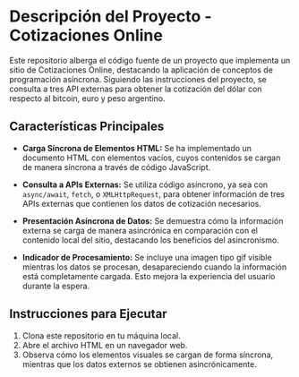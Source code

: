 # Descripción del Proyecto - Cotizaciones Online

Este repositorio alberga el código fuente de un proyecto que implementa un sitio de Cotizaciones Online, destacando la aplicación de conceptos de programación asíncrona. Siguiendo las instrucciones del proyecto, se consulta a tres API externas para obtener la cotización del dólar con respecto al bitcoin, euro y peso argentino.

## Características Principales

- **Carga Síncrona de Elementos HTML:** Se ha implementado un documento HTML con elementos vacíos, cuyos contenidos se cargan de manera síncrona a través de código JavaScript.

- **Consulta a APIs Externas:** Se utiliza código asíncrono, ya sea con `async/await`, `fetch`, o `XMLHttpRequest`, para obtener información de tres APIs externas que contienen los datos de cotización necesarios.

- **Presentación Asíncrona de Datos:** Se demuestra cómo la información externa se carga de manera asincrónica en comparación con el contenido local del sitio, destacando los beneficios del asincronismo.

- **Indicador de Procesamiento:** Se incluye una imagen tipo gif visible mientras los datos se procesan, desapareciendo cuando la información está completamente cargada. Esto mejora la experiencia del usuario durante la espera.

## Instrucciones para Ejecutar

1. Clona este repositorio en tu máquina local.
2. Abre el archivo HTML en un navegador web.
3. Observa cómo los elementos visuales se cargan de forma síncrona, mientras que los datos externos se obtienen asincrónicamente.
